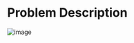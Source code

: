 # Problem Description

![image](https://github.com/adityaranjan2005/InterviewBit/assets/145968304/579837b1-2618-4dd5-be20-eb7c73620468)
